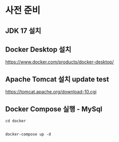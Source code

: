 
# 사전 준비

## JDK 17 설치

## Docker Desktop 설치
https://www.docker.com/products/docker-desktop/

## Apache Tomcat 설치 update test 
https://tomcat.apache.org/download-10.cgi

## Docker Compose 실행 - MySql
``` 
cd docker


docker-compose up -d
```